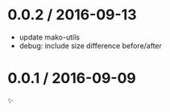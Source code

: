 
0.0.2 / 2016-09-13
==================

  * update mako-utils
  * debug: include size difference before/after

0.0.1 / 2016-09-09
==================

:sparkles:

